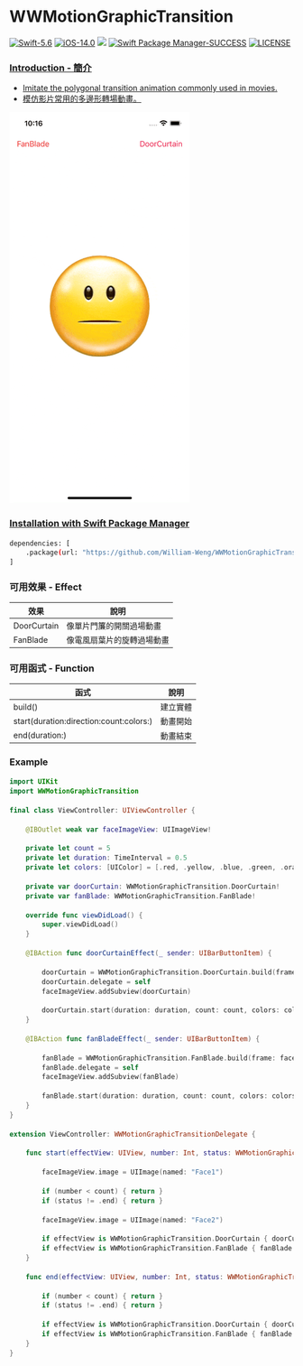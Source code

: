 # WWMotionGraphicTransition

[![Swift-5.6](https://img.shields.io/badge/Swift-5.6-orange.svg?style=flat)](https://developer.apple.com/swift/) [![iOS-14.0](https://img.shields.io/badge/iOS-14.0-pink.svg?style=flat)](https://developer.apple.com/swift/) ![](https://img.shields.io/github/v/tag/William-Weng/WWMotionGraphicTransition) [![Swift Package Manager-SUCCESS](https://img.shields.io/badge/Swift_Package_Manager-SUCCESS-blue.svg?style=flat)](https://developer.apple.com/swift/) [![LICENSE](https://img.shields.io/badge/LICENSE-MIT-yellow.svg?style=flat)](https://developer.apple.com/swift/)

### [Introduction - 簡介](https://swiftpackageindex.com/William-Weng)
- [Imitate the polygonal transition animation commonly used in movies.](https://youtu.be/jlR2J_Ztl4Y)
- [模仿影片常用的多邊形轉場動畫。](https://tw.cyberlink.com/blog/the-top-video-editors/982/motion-graphics)

![WWMotionGraphicTransition](./Example.gif)

### [Installation with Swift Package Manager](https://medium.com/彼得潘的-swift-ios-app-開發問題解答集/使用-spm-安裝第三方套件-xcode-11-新功能-2c4ffcf85b4b)
```bash
dependencies: [
    .package(url: "https://github.com/William-Weng/WWMotionGraphicTransition.git", .upToNextMajor(from: "1.0.1"))
]
```

### 可用效果 - Effect
|效果|說明|
|-|-|
|DoorCurtain|像單片門簾的開關過場動畫|
|FanBlade|像電風扇葉片的旋轉過場動畫|

### 可用函式 - Function
|函式|說明|
|-|-|
|build()|建立實體|
|start(duration:direction:count:colors:)|動畫開始|
|end(duration:)|動畫結束|

### Example
```swift
import UIKit
import WWMotionGraphicTransition

final class ViewController: UIViewController {

    @IBOutlet weak var faceImageView: UIImageView!
    
    private let count = 5
    private let duration: TimeInterval = 0.5
    private let colors: [UIColor] = [.red, .yellow, .blue, .green, .orange]

    private var doorCurtain: WWMotionGraphicTransition.DoorCurtain!
    private var fanBlade: WWMotionGraphicTransition.FanBlade!
    
    override func viewDidLoad() {
        super.viewDidLoad()
    }
    
    @IBAction func doorCurtainEffect(_ sender: UIBarButtonItem) {
        
        doorCurtain = WWMotionGraphicTransition.DoorCurtain.build(frame: faceImageView.bounds)
        doorCurtain.delegate = self
        faceImageView.addSubview(doorCurtain)
        
        doorCurtain.start(duration: duration, count: count, colors: colors)
    }
    
    @IBAction func fanBladeEffect(_ sender: UIBarButtonItem) {
        
        fanBlade = WWMotionGraphicTransition.FanBlade.build(frame: faceImageView.bounds)
        fanBlade.delegate = self
        faceImageView.addSubview(fanBlade)
        
        fanBlade.start(duration: duration, count: count, colors: colors)
    }
}

extension ViewController: WWMotionGraphicTransitionDelegate {
    
    func start(effectView: UIView, number: Int, status: WWMotionGraphicTransition.Status) {
        
        faceImageView.image = UIImage(named: "Face1")
                
        if (number < count) { return }
        if (status != .end) { return }
        
        faceImageView.image = UIImage(named: "Face2")
        
        if effectView is WWMotionGraphicTransition.DoorCurtain { doorCurtain.end(duration: duration); return }
        if effectView is WWMotionGraphicTransition.FanBlade { fanBlade.end(duration: duration); return }
    }
    
    func end(effectView: UIView, number: Int, status: WWMotionGraphicTransition.Status) {
        
        if (number < count) { return }
        if (status != .end) { return }
        
        if effectView is WWMotionGraphicTransition.DoorCurtain { doorCurtain.removeFromSuperview(); return }
        if effectView is WWMotionGraphicTransition.FanBlade { fanBlade.removeFromSuperview(); return}
    }
}
```
